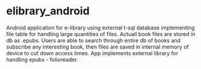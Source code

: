 # elibrary_android
Android application for e-library using external t-sql database implementing file table for handling large quantities of files. 
Actuall book files are stored in db as .epubs. 
Users are able to search through entire db of books and subscribe any interesting book, then files are saved in internal memory of device to cut down access times. 
App implements external library for handling epubs - folioreader.
